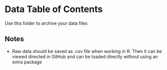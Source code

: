 # Data Table of Contents

Use this folder to archive your data files

## Notes

+ Raw data should be saved as .csv file when working in R. Then it can be viewed directed in GitHub and can be loaded directly without using an extra package
